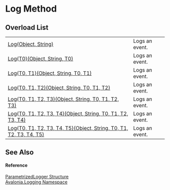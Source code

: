 # Log Method


## Overload List
<table>
<tr>
<td><a href="M_Avalonia_Logging_ParametrizedLogger_Log">Log(Object, String)</a></td>
<td>Logs an event.</td>
</tr>
<tr>
<td><a href="M_Avalonia_Logging_ParametrizedLogger_Log__1">Log(T0)(Object, String, T0)</a></td>
<td>Logs an event.</td>
</tr>
<tr>
<td><a href="M_Avalonia_Logging_ParametrizedLogger_Log__2">Log(T0, T1)(Object, String, T0, T1)</a></td>
<td>Logs an event.</td>
</tr>
<tr>
<td><a href="M_Avalonia_Logging_ParametrizedLogger_Log__3">Log(T0, T1, T2)(Object, String, T0, T1, T2)</a></td>
<td>Logs an event.</td>
</tr>
<tr>
<td><a href="M_Avalonia_Logging_ParametrizedLogger_Log__4">Log(T0, T1, T2, T3)(Object, String, T0, T1, T2, T3)</a></td>
<td>Logs an event.</td>
</tr>
<tr>
<td><a href="M_Avalonia_Logging_ParametrizedLogger_Log__5">Log(T0, T1, T2, T3, T4)(Object, String, T0, T1, T2, T3, T4)</a></td>
<td>Logs an event.</td>
</tr>
<tr>
<td><a href="M_Avalonia_Logging_ParametrizedLogger_Log__6">Log(T0, T1, T2, T3, T4, T5)(Object, String, T0, T1, T2, T3, T4, T5)</a></td>
<td>Logs an event.</td>
</tr>
</table>

## See Also


#### Reference
<a href="T_Avalonia_Logging_ParametrizedLogger">ParametrizedLogger Structure</a>  
<a href="N_Avalonia_Logging">Avalonia.Logging Namespace</a>  
